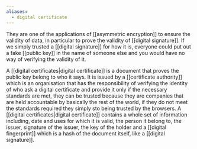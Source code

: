 ```yaml
---
aliases:
  - digital certificate
---
```


They are one of the applications of [[asymmetric encryption]] to ensure the validity of data, in particular to prove the validity of [[digital signature]].
If we simply trusted a [[digital signature]] for how it is, everyone could put out a fake [[public key]] in the name of someone else and you would have no way of verifying the validity of it.

A [[digital certificates|digital certificate]] is a document that proves the public key belong to who it says. It is issued by a [[certificate authority]] which is an organisation that has the responsibility of verifying the identity of who ask a digital certificate and provide it only if the necessary standards are met, they can be trusted because they are companies that are held accountable by basically the rest of the world, if they do not meet the standards required they simply sto being trusted by the browsers.
A [[digital certificates|digital certificate]] contains a whole set of information including, date and uses for which it is valid, the person it belong to, the issuer, signature of the issuer, the key of the holder and a [[digital fingerprint]] which is a hash of the document itself, like a [[digital signature]].